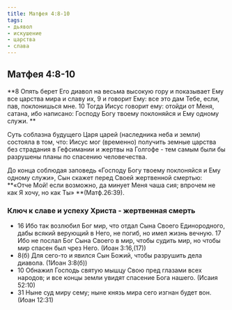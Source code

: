 ```yaml
---
title: Матфея 4:8-10
tags: 
- дьявол
- искушение
- царства
- слава
---
```


## Матфея 4:8-10

**8 Опять берет Его диавол на весьма высокую гору и показывает Ему все царства мира и славу их, 9 и говорит Ему: все это дам Тебе, если, пав, поклонишься мне. 10 Тогда Иисус говорит ему: отойди от Меня, сатана, ибо написано: Господу Богу твоему поклоняйся и Ему одному служи. **

Суть соблазна будущего Царя царей (наследника неба и земли) состояла в том, что: Иисус мог (временно) получить земные царства без страдания в Гефсимании и жертвы на Голгофе - тем самым были бы разрушены планы по спасению человечества. 

До конца соблюдая заповедь «Господу Богу твоему поклоняйся и Ему одному служи», Сын скажет перед Своей жертвенной смертью: **«Отче Мой! если возможно, да минует Меня чаша сия; впрочем не как Я хочу, но как Ты» **(Матф.26:39). 

### Ключ к славе и успеху Христа - жертвенная смерть

- 16 Ибо так возлюбил Бог мир, что отдал Сына Своего Единородного, дабы всякий верующий в Него, не погиб, но имел жизнь вечную. 17 Ибо не послал Бог Сына Своего в мир, чтобы судить мир, но чтобы мир спасен был чрез Него. (Иоан 3:16,(17))
- 8(б) Для сего-то и явился Сын Божий, чтобы разрушить дела диавола. (1Иоан 3:8(б))
- 10 Обнажил Господь святую мышцу Свою пред глазами всех народов; и все концы земли увидят спасение Бога нашего. (Исаия 52:10)
- 31 Ныне суд миру сему; ныне князь мира сего изгнан будет вон. (Иоан 12:31)
